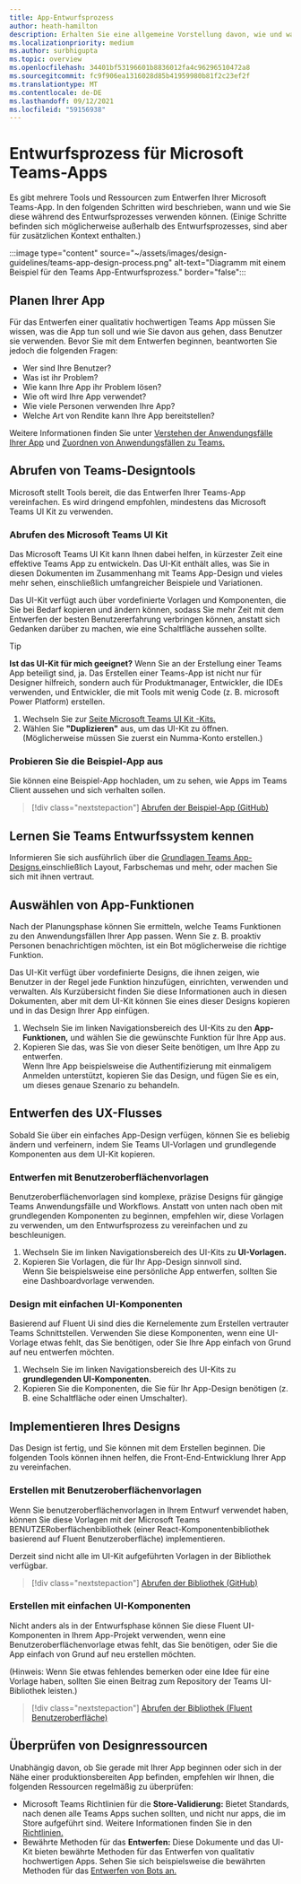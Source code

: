 ```yaml
---
title: App-Entwurfsprozess
author: heath-hamilton
description: Erhalten Sie eine allgemeine Vorstellung davon, wie und wann Sie Microsoft-Tools und -Ressourcen verwenden können, um eine effektive Microsoft Teams-App zu entwerfen.
ms.localizationpriority: medium
ms.author: surbhigupta
ms.topic: overview
ms.openlocfilehash: 34401bf53196601b8836012fa4c96296510472a8
ms.sourcegitcommit: fc9f906ea1316028d85b41959980b81f2c23ef2f
ms.translationtype: MT
ms.contentlocale: de-DE
ms.lasthandoff: 09/12/2021
ms.locfileid: "59156938"
---
```

# <a name="design-process-for-microsoft-teams-apps"></a>Entwurfsprozess für Microsoft Teams-Apps

Es gibt mehrere Tools und Ressourcen zum Entwerfen Ihrer Microsoft Teams-App. In den folgenden Schritten wird beschrieben, wann und wie Sie diese während des Entwurfsprozesses verwenden können. (Einige Schritte befinden sich möglicherweise außerhalb des Entwurfsprozesses, sind aber für zusätzlichen Kontext enthalten.)

:::image type="content" source="~/assets/images/design-guidelines/teams-app-design-process.png" alt-text="Diagramm mit einem Beispiel für den Teams App-Entwurfsprozess." border="false":::

## <a name="plan-your-app"></a>Planen Ihrer App

Für das Entwerfen einer qualitativ hochwertigen Teams App müssen Sie wissen, was die App tun soll und wie Sie davon aus gehen, dass Benutzer sie verwenden. Bevor Sie mit dem Entwerfen beginnen, beantworten Sie jedoch die folgenden Fragen:

* Wer sind Ihre Benutzer?
* Was ist ihr Problem?
* Wie kann Ihre App ihr Problem lösen?
* Wie oft wird Ihre App verwendet?
* Wie viele Personen verwenden Ihre App?
* Welche Art von Rendite kann Ihre App bereitstellen?

Weitere Informationen finden Sie unter [Verstehen der Anwendungsfälle Ihrer App](~/concepts/design/understand-use-cases.md) und [Zuordnen von Anwendungsfällen zu Teams.](~/concepts/design/map-use-cases.md)

## <a name="get-teams-design-tools"></a>Abrufen von Teams-Designtools

Microsoft stellt Tools bereit, die das Entwerfen Ihrer Teams-App vereinfachen. Es wird dringend empfohlen, mindestens das Microsoft Teams UI Kit zu verwenden.

### <a name="get-the-microsoft-teams-ui-kit"></a>Abrufen des Microsoft Teams UI Kit

Das Microsoft Teams UI Kit kann Ihnen dabei helfen, in kürzester Zeit eine effektive Teams App zu entwickeln. Das UI-Kit enthält alles, was Sie in diesen Dokumenten im Zusammenhang mit Teams App-Design und vieles mehr sehen, einschließlich umfangreicher Beispiele und Variationen.

Das UI-Kit verfügt auch über vordefinierte Vorlagen und Komponenten, die Sie bei Bedarf kopieren und ändern können, sodass Sie mehr Zeit mit dem Entwerfen der besten Benutzererfahrung verbringen können, anstatt sich Gedanken darüber zu machen, wie eine Schaltfläche aussehen sollte.

> [!TIP]
> **Ist das UI-Kit für mich geeignet?** Wenn Sie an der Erstellung einer Teams App beteiligt sind, ja. Das Erstellen einer Teams-App ist nicht nur für Designer hilfreich, sondern auch für Produktmanager, Entwickler, die IDEs verwenden, und Entwickler, die mit Tools mit wenig Code (z. B. microsoft Power Platform) erstellen.

1. Wechseln Sie zur [Seite Microsoft Teams UI Kit -Kits.](https://www.figma.com/community/file/916836509871353159)
1. Wählen Sie **"Duplizieren"** aus, um das UI-Kit zu öffnen. (Möglicherweise müssen Sie zuerst ein Numma-Konto erstellen.)

### <a name="try-the-sample-app"></a>Probieren Sie die Beispiel-App aus

Sie können eine Beispiel-App hochladen, um zu sehen, wie Apps im Teams Client aussehen und sich verhalten sollen.

> [!div class="nextstepaction"]
> [Abrufen der Beispiel-App (GitHub)](https://github.com/OfficeDev/Microsoft-Teams-Samples/tree/main/samples/tab-ui-templates/ts)

## <a name="learn-teams-design-system"></a>Lernen Sie Teams Entwurfssystem kennen

Informieren Sie sich ausführlich über die [Grundlagen Teams App-Designs,](design-teams-app-fundamentals.md)einschließlich Layout, Farbschemas und mehr, oder machen Sie sich mit ihnen vertraut.

## <a name="choose-app-capabilities"></a>Auswählen von App-Funktionen

Nach der Planungsphase können Sie ermitteln, welche Teams Funktionen zu den Anwendungsfällen Ihrer App passen. Wenn Sie z. B. proaktiv Personen benachrichtigen möchten, ist ein Bot möglicherweise die richtige Funktion.

Das UI-Kit verfügt über vordefinierte Designs, die ihnen zeigen, wie Benutzer in der Regel jede Funktion hinzufügen, einrichten, verwenden und verwalten. Als Kurzübersicht finden Sie diese Informationen auch in diesen Dokumenten, aber mit dem UI-Kit können Sie eines dieser Designs kopieren und in das Design Ihrer App einfügen.

1. Wechseln Sie im linken Navigationsbereich des UI-Kits zu den **App-Funktionen,** und wählen Sie die gewünschte Funktion für Ihre App aus.
1. Kopieren Sie das, was Sie von dieser Seite benötigen, um Ihre App zu entwerfen.<br />
   Wenn Ihre App beispielsweise die Authentifizierung mit einmaligem Anmelden unterstützt, kopieren Sie das Design, und fügen Sie es ein, um dieses genaue Szenario zu behandeln.

## <a name="design-your-ux-flow"></a>Entwerfen des UX-Flusses

Sobald Sie über ein einfaches App-Design verfügen, können Sie es beliebig ändern und verfeinern, indem Sie Teams UI-Vorlagen und grundlegende Komponenten aus dem UI-Kit kopieren.

### <a name="design-with-ui-templates"></a>Entwerfen mit Benutzeroberflächenvorlagen

Benutzeroberflächenvorlagen sind komplexe, präzise Designs für gängige Teams Anwendungsfälle und Workflows. Anstatt von unten nach oben mit grundlegenden Komponenten zu beginnen, empfehlen wir, diese Vorlagen zu verwenden, um den Entwurfsprozess zu vereinfachen und zu beschleunigen.

1. Wechseln Sie im linken Navigationsbereich des UI-Kits zu **UI-Vorlagen.**
1. Kopieren Sie Vorlagen, die für Ihr App-Design sinnvoll sind.<br />
   Wenn Sie beispielsweise eine persönliche App entwerfen, sollten Sie eine Dashboardvorlage verwenden.

### <a name="design-with-basic-ui-components"></a>Design mit einfachen UI-Komponenten

Basierend auf Fluent Ui sind dies die Kernelemente zum Erstellen vertrauter Teams Schnittstellen. Verwenden Sie diese Komponenten, wenn eine UI-Vorlage etwas fehlt, das Sie benötigen, oder Sie Ihre App einfach von Grund auf neu entwerfen möchten.

1. Wechseln Sie im linken Navigationsbereich des UI-Kits zu **grundlegenden UI-Komponenten.**
1. Kopieren Sie die Komponenten, die Sie für Ihr App-Design benötigen (z. B. eine Schaltfläche oder einen Umschalter).

## <a name="implement-your-design"></a>Implementieren Ihres Designs

Das Design ist fertig, und Sie können mit dem Erstellen beginnen. Die folgenden Tools können ihnen helfen, die Front-End-Entwicklung Ihrer App zu vereinfachen.

### <a name="build-with-ui-templates"></a>Erstellen mit Benutzeroberflächenvorlagen

Wenn Sie benutzeroberflächenvorlagen in Ihrem Entwurf verwendet haben, können Sie diese Vorlagen mit der Microsoft Teams BENUTZERoberflächenbibliothek (einer React-Komponentenbibliothek basierend auf Fluent Benutzeroberfläche) implementieren.

Derzeit sind nicht alle im UI-Kit aufgeführten Vorlagen in der Bibliothek verfügbar.

> [!div class="nextstepaction"]
> [Abrufen der Bibliothek (GitHub)](https://github.com/OfficeDev/microsoft-teams-ui-component-library)

### <a name="build-with-basic-ui-components"></a>Erstellen mit einfachen UI-Komponenten

Nicht anders als in der Entwurfsphase können Sie diese Fluent UI-Komponenten in Ihrem App-Projekt verwenden, wenn eine Benutzeroberflächenvorlage etwas fehlt, das Sie benötigen, oder Sie die App einfach von Grund auf neu erstellen möchten. 

(Hinweis: Wenn Sie etwas fehlendes bemerken oder eine Idee für eine Vorlage haben, sollten Sie einen Beitrag zum Repository der Teams UI-Bibliothek leisten.)

> [!div class="nextstepaction"]
> [Abrufen der Bibliothek (Fluent Benutzeroberfläche)](https://fluentsite.z22.web.core.windows.net/)

## <a name="review-design-resources"></a>Überprüfen von Designressourcen

Unabhängig davon, ob Sie gerade mit Ihrer App beginnen oder sich in der Nähe einer produktionsbereiten App befinden, empfehlen wir Ihnen, die folgenden Ressourcen regelmäßig zu überprüfen:

* Microsoft Teams Richtlinien für die **Store-Validierung:** Bietet Standards, nach denen alle Teams Apps suchen sollten, und nicht nur apps, die im Store aufgeführt sind. Weitere Informationen finden Sie in den [Richtlinien.](~/concepts/deploy-and-publish/appsource/prepare/teams-store-validation-guidelines.md)
* Bewährte Methoden für das **Entwerfen:** Diese Dokumente und das UI-Kit bieten bewährte Methoden für das Entwerfen von qualitativ hochwertigen Apps. Sehen Sie sich beispielsweise die bewährten Methoden für das [Entwerfen von Bots an.](~/bots/design/bots.md#best-practices)


